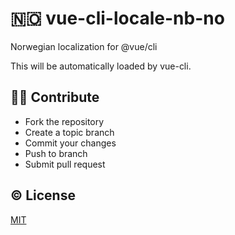 # 🇳🇴 vue-cli-locale-nb-no

Norwegian localization for @vue/cli

This will be automatically loaded by vue-cli.

## 👩‍💻 Contribute

- Fork the repository
- Create a topic branch
- Commit your changes
- Push to branch
- Submit pull request

## :copyright: License

[MIT](LICENSE)
